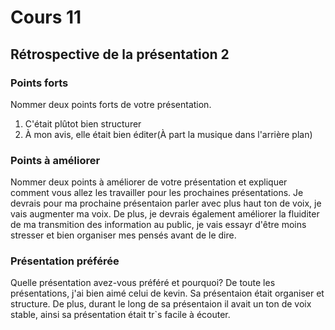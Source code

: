 # Cours 11
## Rétrospective de la présentation 2

### Points forts
Nommer deux points forts de votre présentation. 
1. C'était plûtot bien structurer
2. À mon avis, elle était bien éditer(À part la musique dans l'arrière plan)

### Points à améliorer
Nommer deux points à améliorer de votre présentation et expliquer comment vous allez les travailler pour les prochaines présentations. 
Je devrais pour ma prochaine présentaion parler avec plus haut ton de voix, je vais augmenter ma voix. De plus, je devrais également améliorer la fluiditer de ma transmition des information au public, je vais essayr d'être moins stresser et bien organiser mes pensés avant de le dire.

### Présentation préférée
Quelle présentation avez-vous préféré et pourquoi? 
De toute les présentations, j'ai bien aimé celui de kevin. Sa présentaion était organiser et structure. De plus, durant le long de sa présentaion il avait un ton de voix stable, ainsi sa présentation était tr`s facile à écouter.
